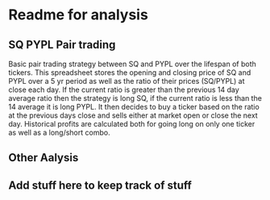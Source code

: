 # Readme for analysis

## SQ PYPL Pair trading

Basic pair trading strategy between SQ and PYPL over the lifespan of both tickers. This spreadsheet stores the opening and closing price of SQ and PYPL over a 5 yr period as well as the ratio of their prices (SQ/PYPL) at close each day. If the current ratio is greater than the previous 14 day average ratio then the strategy is long SQ, if the current ratio is less than the 14 average it is long PYPL. It then decides to buy a ticker based on the ratio at the previous days close and sells either at market open or close the next day. Historical profits are calculated both for going long on only one ticker as well as a long/short combo. 

## Other Aalysis 

## Add stuff here to keep track of stuff
